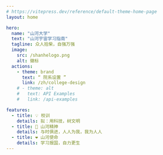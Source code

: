```yaml
---
# https://vitepress.dev/reference/default-theme-home-page
layout: home

hero:
  name: "山河大学"
  text: "山河宇宙学习指南"
  tagline: 众人拾柴，自强万强
  image:
    src: /shanhelogo.png
    alt: 徽标
  actions:
    - theme: brand
      text: “ 院系设置 ”
      link: /zh/college-design
    # - theme: alt
    #   text: API Examples
    #   link: /api-examples

features:
  - title: 💡 校训
    details: 拟：用科技，树文明
  - title: 💪 山河精神
    details: 与时俱进，人人为我，我为人人
  - title: ❤️ 山河使命
    details: 学习报国，自力更生
---
```


